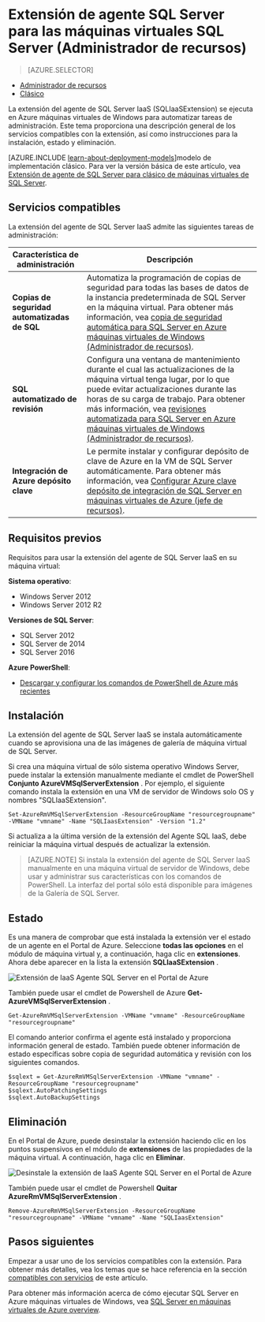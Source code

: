 <properties
    pageTitle="Extensión de agente SQL Server para las máquinas virtuales SQL Server (Administrador de recursos) | Microsoft Azure"
    description="En este tema se describe cómo administrar la extensión de agente de SQL Server, que automatiza tareas específicas de administración de SQL Server. Incluyen copia de seguridad automática, automatizado revisiones y la integración de depósito de claves de Azure. En este tema se utiliza el modo de implementación de administrador de recursos."
    services="virtual-machines-windows"
    documentationCenter=""
    authors="rothja"
    manager="jhubbard"
    editor=""
    tags="azure-resource-manager"/>

<tags
    ms.service="virtual-machines-windows"
    ms.devlang="na"
    ms.topic="article"
    ms.tgt_pltfrm="vm-windows-sql-server"
    ms.workload="infrastructure-services"
    ms.date="10/27/2016"
    ms.author="jroth"/>

# <a name="sql-server-agent-extension-for-sql-server-vms-resource-manager"></a>Extensión de agente SQL Server para las máquinas virtuales SQL Server (Administrador de recursos)

> [AZURE.SELECTOR]
- [Administrador de recursos](virtual-machines-windows-sql-server-agent-extension.md)
- [Clásico](virtual-machines-windows-classic-sql-server-agent-extension.md)

La extensión del agente de SQL Server IaaS (SQLIaaSExtension) se ejecuta en Azure máquinas virtuales de Windows para automatizar tareas de administración. Este tema proporciona una descripción general de los servicios compatibles con la extensión, así como instrucciones para la instalación, estado y eliminación.

[AZURE.INCLUDE [learn-about-deployment-models](../../includes/learn-about-deployment-models-rm-include.md)]modelo de implementación clásico. Para ver la versión básica de este artículo, vea [Extensión de agente de SQL Server para clásico de máquinas virtuales de SQL Server](virtual-machines-windows-classic-sql-server-agent-extension.md).

## <a name="supported-services"></a>Servicios compatibles

La extensión del agente de SQL Server IaaS admite las siguientes tareas de administración:

| Característica de administración | Descripción |
|---------------------|-------------------------------|
| **Copias de seguridad automatizadas de SQL** | Automatiza la programación de copias de seguridad para todas las bases de datos de la instancia predeterminada de SQL Server en la máquina virtual. Para obtener más información, vea [copia de seguridad automática para SQL Server en Azure máquinas virtuales de Windows (Administrador de recursos)](virtual-machines-windows-sql-automated-backup.md).|
| **SQL automatizado de revisión** | Configura una ventana de mantenimiento durante el cual las actualizaciones de la máquina virtual tenga lugar, por lo que puede evitar actualizaciones durante las horas de su carga de trabajo. Para obtener más información, vea [revisiones automatizada para SQL Server en Azure máquinas virtuales de Windows (Administrador de recursos)](virtual-machines-windows-sql-automated-patching.md).|
| **Integración de Azure depósito clave** | Le permite instalar y configurar depósito de clave de Azure en la VM de SQL Server automáticamente. Para obtener más información, vea [Configurar Azure clave depósito de integración de SQL Server en máquinas virtuales de Azure (jefe de recursos)](virtual-machines-windows-ps-sql-keyvault.md).|

## <a name="prerequisites"></a>Requisitos previos

Requisitos para usar la extensión del agente de SQL Server IaaS en su máquina virtual:

**Sistema operativo**:

- Windows Server 2012
- Windows Server 2012 R2

**Versiones de SQL Server**:

- SQL Server 2012
- SQL Server de 2014
- SQL Server 2016

**Azure PowerShell**:

- [Descargar y configurar los comandos de PowerShell de Azure más recientes](../powershell-install-configure.md)

## <a name="installation"></a>Instalación

La extensión del agente de SQL Server IaaS se instala automáticamente cuando se aprovisiona una de las imágenes de galería de máquina virtual de SQL Server.

Si crea una máquina virtual de sólo sistema operativo Windows Server, puede instalar la extensión manualmente mediante el cmdlet de PowerShell **Conjunto AzureVMSqlServerExtension** . Por ejemplo, el siguiente comando instala la extensión en una VM de servidor de Windows solo OS y nombres "SQLIaaSExtension".

    Set-AzureRmVMSqlServerExtension -ResourceGroupName "resourcegroupname" -VMName "vmname" -Name "SQLIaasExtension" -Version "1.2"

Si actualiza a la última versión de la extensión del Agente SQL IaaS, debe reiniciar la máquina virtual después de actualizar la extensión.

>[AZURE.NOTE] Si instala la extensión del agente de SQL Server IaaS manualmente en una máquina virtual de servidor de Windows, debe usar y administrar sus características con los comandos de PowerShell. La interfaz del portal sólo está disponible para imágenes de la Galería de SQL Server.

## <a name="status"></a>Estado

Es una manera de comprobar que está instalada la extensión ver el estado de un agente en el Portal de Azure. Seleccione **todas las opciones** en el módulo de máquina virtual y, a continuación, haga clic en **extensiones**. Ahora debe aparecer en la lista la extensión **SQLIaaSExtension** .

![Extensión de IaaS Agente SQL Server en el Portal de Azure](./media/virtual-machines-windows-sql-server-agent-extension/azure-rm-sql-server-iaas-agent-portal.png)

También puede usar el cmdlet de Powershell de Azure **Get-AzureVMSqlServerExtension** .

    Get-AzureRmVMSqlServerExtension -VMName "vmname" -ResourceGroupName "resourcegroupname"

El comando anterior confirma el agente está instalado y proporciona información general de estado. También puede obtener información de estado específicas sobre copia de seguridad automática y revisión con los siguientes comandos.

    $sqlext = Get-AzureRmVMSqlServerExtension -VMName "vmname" -ResourceGroupName "resourcegroupname"
    $sqlext.AutoPatchingSettings
    $sqlext.AutoBackupSettings

## <a name="removal"></a>Eliminación   

En el Portal de Azure, puede desinstalar la extensión haciendo clic en los puntos suspensivos en el módulo de **extensiones** de las propiedades de la máquina virtual. A continuación, haga clic en **Eliminar**.

![Desinstale la extensión de IaaS Agente SQL Server en el Portal de Azure](./media/virtual-machines-windows-sql-server-agent-extension/azure-rm-sql-server-iaas-agent-uninstall.png)

También puede usar el cmdlet de Powershell **Quitar AzureRmVMSqlServerExtension** .

    Remove-AzureRmVMSqlServerExtension -ResourceGroupName "resourcegroupname" -VMName "vmname" -Name "SQLIaasExtension"

## <a name="next-steps"></a>Pasos siguientes

Empezar a usar uno de los servicios compatibles con la extensión. Para obtener más detalles, vea los temas que se hace referencia en la sección [compatibles con servicios](#supported-services) de este artículo.

Para obtener más información acerca de cómo ejecutar SQL Server en Azure máquinas virtuales de Windows, vea [SQL Server en máquinas virtuales de Azure overview](virtual-machines-windows-sql-server-iaas-overview.md).
